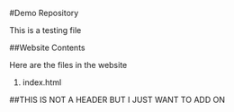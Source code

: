 #Demo Repository

This is a testing file

##Website Contents

Here are the files in the website

1. index.html



##THIS IS NOT A HEADER BUT I JUST WANT TO 
ADD ON
